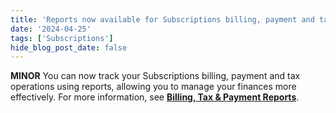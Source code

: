 ```yaml
---
title: 'Reports now available for Subscriptions billing, payment and tax operations'
date: '2024-04-25'
tags: ['Subscriptions']
hide_blog_post_date: false
---
```

**MINOR** You can now track your Subscriptions billing, payment and tax operations using reports, allowing you to manage your finances more effectively. For more information, see **[Billing, Tax & Payment Reports](/docs/api/subscriptions/jobs#billing-tax--payment-reports)**.
